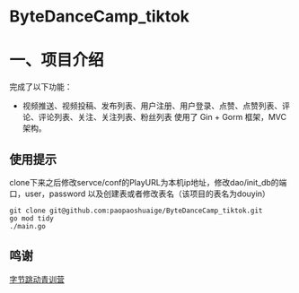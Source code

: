 # ByteDanceCamp_tiktok
# 一、项目介绍
完成了以下功能：
- 视频推送、视频投稿、发布列表、用户注册、用户登录、点赞、点赞列表、评论、评论列表、关注、关注列表、粉丝列表
使用了 Gin + Gorm 框架，MVC 架构。
## 使用提示
clone下来之后修改servce/conf的PlayURL为本机ip地址，修改dao/init_db的端口，user，password 以及创建表或者修改表名（该项目的表名为douyin）
```git
git clone git@github.com:paopaoshuaige/ByteDanceCamp_tiktok.git
go mod tidy
./main.go 
```

## 鸣谢
<a href="https://youthcamp.bytedance.com/" target="_blank">字节跳动青训营</a>
